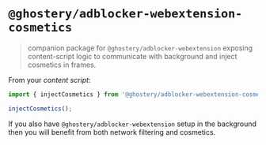 # `@ghostery/adblocker-webextension-cosmetics`

> companion package for `@ghostery/adblocker-webextension` exposing content-script
> logic to communicate with background and inject cosmetics in frames.

From your *content script*:

```js
import { injectCosmetics } from '@ghostery/adblocker-webextension-cosmetics';

injectCosmetics();
```

If you also have `@ghostery/adblocker-webextension` setup in the background then
you will benefit from both network filtering and cosmetics.
